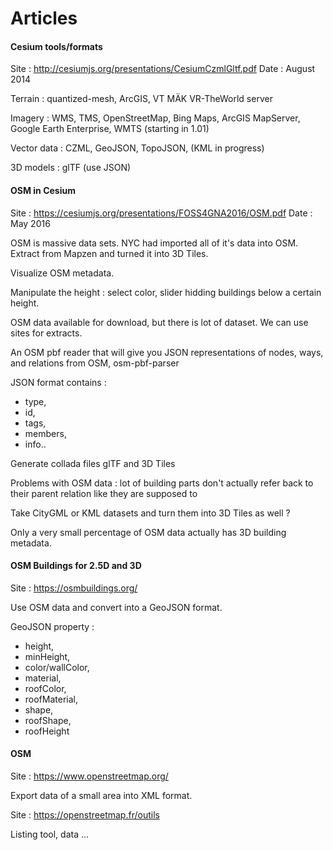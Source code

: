 # Articles

#### Cesium tools/formats

Site : http://cesiumjs.org/presentations/CesiumCzmlGltf.pdf
Date : August 2014

Terrain : quantized-mesh, ArcGIS, VT MÄK VR-TheWorld server 

Imagery : WMS, TMS, OpenStreetMap, Bing Maps, ArcGIS MapServer,  Google Earth Enterprise, WMTS (starting in 1.01) 

Vector data : CZML, GeoJSON, TopoJSON, (KML in progress) 

3D models : glTF (use JSON) 


#### OSM in Cesium

Site : https://cesiumjs.org/presentations/FOSS4GNA2016/OSM.pdf
Date : May 2016

OSM is massive data sets. NYC had imported all of it's data into OSM.
Extract from Mapzen and turned it into 3D Tiles.

Visualize OSM metadata.

Manipulate the height : select color, slider hidding buildings below a certain height.

OSM data available for download, but there is lot of dataset. We can use sites for extracts. 

An OSM pbf reader that will give you JSON  representations of nodes, ways, and relations from OSM, osm-pbf-parser

JSON format contains : 
- type, 
- id, 
- tags, 
- members, 
- info..

Generate collada files
glTF and 3D Tiles

Problems with OSM data : lot of building parts don't actually refer back to  their parent relation like they are supposed to

Take CityGML or KML datasets and turn them into 3D Tiles as well ?

Only a very small percentage of OSM data actually has 3D building metadata. 

#### OSM Buildings for 2.5D and 3D

Site : https://osmbuildings.org/

Use OSM data and convert into a GeoJSON format.

GeoJSON property : 
- height,
- minHeight,
- color/wallColor,
- material,
- roofColor,
- roofMaterial,
- shape,
- roofShape,
- roofHeight

#### OSM

Site : https://www.openstreetmap.org/

Export data of a small area into XML format.

Site : https://openstreetmap.fr/outils

Listing tool, data ...

